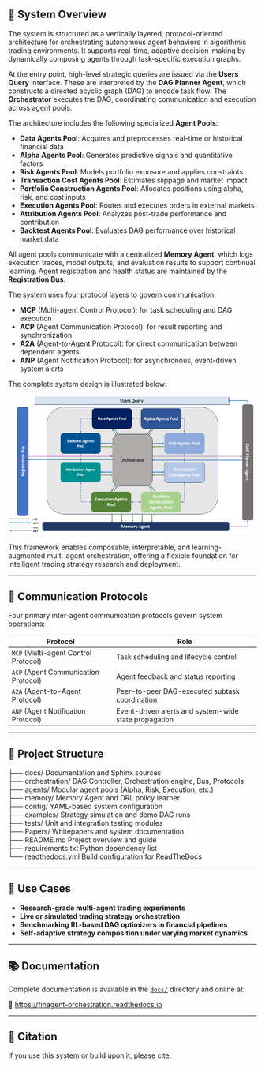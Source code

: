 ## 📐 System Overview

The system is structured as a vertically layered, protocol-oriented architecture for orchestrating autonomous agent behaviors in algorithmic trading environments. It supports real-time, adaptive decision-making by dynamically composing agents through task-specific execution graphs.

At the entry point, high-level strategic queries are issued via the **Users Query** interface. These are interpreted by the **DAG Planner Agent**, which constructs a directed acyclic graph (DAG) to encode task flow. The **Orchestrator** executes the DAG, coordinating communication and execution across agent pools.

The architecture includes the following specialized **Agent Pools**:

- **Data Agents Pool**: Acquires and preprocesses real-time or historical financial data
- **Alpha Agents Pool**: Generates predictive signals and quantitative factors
- **Risk Agents Pool**: Models portfolio exposure and applies constraints
- **Transaction Cost Agents Pool**: Estimates slippage and market impact
- **Portfolio Construction Agents Pool**: Allocates positions using alpha, risk, and cost inputs
- **Execution Agents Pool**: Routes and executes orders in external markets
- **Attribution Agents Pool**: Analyzes post-trade performance and contribution
- **Backtest Agents Pool**: Evaluates DAG performance over historical market data

All agent pools communicate with a centralized **Memory Agent**, which logs execution traces, model outputs, and evaluation results to support continual learning. Agent registration and health status are maintained by the **Registration Bus**.

The system uses four protocol layers to govern communication:

- **MCP** (Multi-agent Control Protocol): for task scheduling and DAG execution
- **ACP** (Agent Communication Protocol): for result reporting and synchronization
- **A2A** (Agent-to-Agent Protocol): for direct communication between dependent agents
- **ANP** (Agent Notification Protocol): for asynchronous, event-driven system alerts

The complete system design is illustrated below:

![System Architecture](docs/source/intro/finagent_architecture.png)

This framework enables composable, interpretable, and learning-augmented multi-agent orchestration, offering a flexible foundation for intelligent trading strategy research and deployment.

---

## 🔗 Communication Protocols

Four primary inter-agent communication protocols govern system operations:

| Protocol | Role |
|----------|------|
| `MCP` (Multi-agent Control Protocol) | Task scheduling and lifecycle control |
| `ACP` (Agent Communication Protocol) | Agent feedback and status reporting |
| `A2A` (Agent-to-Agent Protocol) | Peer-to-peer DAG-executed subtask coordination |
| `ANP` (Agent Notification Protocol) | Event-driven alerts and system-wide state propagation |

---

## 📁 Project Structure
├── docs/                 Documentation and Sphinx sources \
├── orchestration/        DAG Controller, Orchestration engine, Bus, Protocols \
├── agents/               Modular agent pools (Alpha, Risk, Execution, etc.) \
├── memory/               Memory Agent and DRL policy learner \
├── config/               YAML-based system configuration \
├── examples/             Strategy simulation and demo DAG runs \
├── tests/                Unit and integration testing modules \
├── Papers/               Whitepapers and system documentation \
├── README.md             Project overview and guide \
├── requirements.txt      Python dependency list \
└── readthedocs.yml       Build configuration for ReadTheDocs 

---

## 🧪 Use Cases

- **Research-grade multi-agent trading experiments**  
- **Live or simulated trading strategy orchestration**
- **Benchmarking RL-based DAG optimizers in financial pipelines**
- **Self-adaptive strategy composition under varying market dynamics**

---

## 📚 Documentation

Complete documentation is available in the [`docs/`](docs/) directory and online at:

📘 https://finagent-orchestration.readthedocs.io

---

## 📝 Citation

If you use this system or build upon it, please cite:
